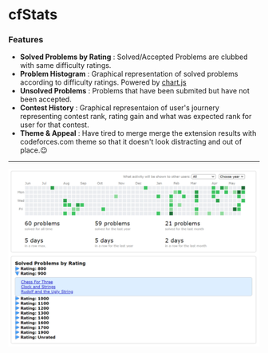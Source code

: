 # cfStats
### Features
- **Solved Problems by Rating** : Solved/Accepted Problems are clubbed with same difficulty ratings.
- **Problem Histogram** : Graphical representation of solved problems according to difficulty ratings. Powered by [chart.js](https://www.chartjs.org/) 
- **Unsolved Problems** : Problems that have been submited but have not been accepted.
- **Contest History** : Graphical representaion of user's journery representing contest rank, rating gain and what was expected rank for user for that contest.
- **Theme & Appeal** : Have tired to merge merge the extension results with codeforces.com theme so that it doesn't look distracting and out of place.😉

---

![Solved Problems Grouped By Rating](githubImages/image-1.png)